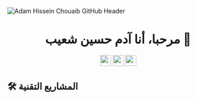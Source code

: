 <img src="https://github.com/Mokkapps/mokkapps/blob/master/header.png" alt="Adam Hissein Chouaib GitHub Header">

<h1 align="center">مرحبا، أنا آدم حسين شعيب 👋</h1>

<p align="center">
  <a href="https://x.com/home"><img src="https://img.shields.io/badge/X%20(Twitter)-%231DA1F2.svg?&style=for-the-badge&logo=Twitter&logoColor=white" height=25></a>
  <a href="https://www.facebook.com/"><img src="https://img.shields.io/badge/Facebook-%231877F2.svg?&style=-for-the-badge&logo=Facebook&logoColor=white" height=25></a>
  <a href="https://www.instagram.com/"><img src="https://img.shields.io/badge/Instagram-%23E4405F.svg?&style=for-the-badge&logo=Instagram&logoColor=white" height=25></a>
</p>

<h2>🛠️ المشاريع التقنية</h2>
<!-- أضف هنا محتوى مشاريعك -->

